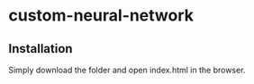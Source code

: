 # custom-neural-network

## Installation

Simply download the folder and open index.html in the browser.
